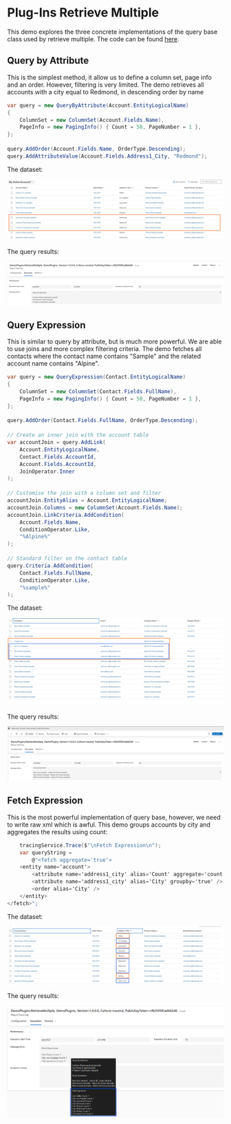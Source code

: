 # Plug-Ins Retrieve Multiple

This demo explores the three concrete implementations of the query base class
used by retrieve multiple. The code can be found
[here](../resources/DemoPlugins/RetrieveMultiple.cs).

## Query by Attribute

This is the simplest method, it allow us to define a column set, page info and
an order. However, filtering is very limited. The demo retrieves all accounts
with a city equal to Redmond, in descending order by name

```cs
var query = new QueryByAttribute(Account.EntityLogicalName)
{
    ColumnSet = new ColumnSet(Account.Fields.Name),
    PageInfo = new PagingInfo() { Count = 50, PageNumber = 1 },
};

query.AddOrder(Account.Fields.Name, OrderType.Descending);
query.AddAttributeValue(Account.Fields.Address1_City, "Redmond");
```

The dataset:

![query by attribute dataset](./screens/pi_rm_query_by_attribute_dataset.png)

The query results:

![query by attribute results](./screens/pi_rm_query_by_attribute_results.png)

## Query Expression

This is similar to query by attribute, but is much more powerful. We are able to
use joins and more complex filtering criteria. The demo fetches all contacts
where the contact name contains "Sample" and the related account name contains
"Alpine".

```cs
var query = new QueryExpression(Contact.EntityLogicalName)
{
    ColumnSet = new ColumnSet(Contact.Fields.FullName),
    PageInfo = new PagingInfo() { Count = 50, PageNumber = 1 },
};

query.AddOrder(Contact.Fields.FullName, OrderType.Descending);

// Create an inner join with the account table
var accountJoin = query.AddLink(
    Account.EntityLogicalName,
    Contact.Fields.AccountId,
    Account.Fields.AccountId,
    JoinOperator.Inner
);

// Customise the join with a column set and filter
accountJoin.EntityAlias = Account.EntityLogicalName;
accountJoin.Columns = new ColumnSet(Account.Fields.Name);
accountJoin.LinkCriteria.AddCondition(
    Account.Fields.Name,
    ConditionOperator.Like,
    "%Alpine%"
);

// Standard filter on the contact table
query.Criteria.AddCondition(
    Contact.Fields.FullName,
    ConditionOperator.Like,
    "%sample%"
);
```

The dataset:

![query expression dataset](./screens/pi_rm_query_expression_dataset.png)

The query results:

![query expression results](./screens/pi_rm_query_expression_results.png)

## Fetch Expression

This is the most powerful implementation of query base, however, we need to
write raw xml which is awful. This demo groups accounts by city and aggregates
the results using count:

```cs
    tracingService.Trace($"\nFetch Expression\n");
    var queryString =
        @"<fetch aggregate='true'>
    <entity name='account'>
        <attribute name='address1_city' alias='Count' aggregate='count' />
        <attribute name='address1_city' alias='City' groupby='true' />
        <order alias='City' />
    </entity>
</fetch>";
```

The dataset:

![fetch expression dataset](./screens/pi_rm_fetch_expression_dataset.png)

The query results:

![fetch expression results](./screens/pi_rm_fetch_expression_results.png)
